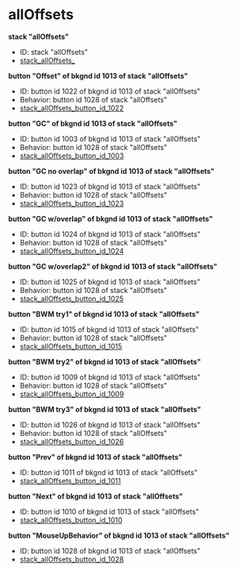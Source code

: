 # allOffsets
**stack "allOffsets"**
* ID: stack "allOffsets"
* [stack_allOffsets_](./allOffsets_Scripts/stack_allOffsets_.livecodescript)

**button "Offset" of bkgnd id 1013 of stack "allOffsets"**
* ID: button id 1022 of bkgnd id 1013 of stack "allOffsets"
* Behavior: button id 1028 of stack "allOffsets"
* [stack_allOffsets_button_id_1022](./allOffsets_Scripts/stack_allOffsets_button_id_1022.livecodescript)

**button "GC" of bkgnd id 1013 of stack "allOffsets"**
* ID: button id 1003 of bkgnd id 1013 of stack "allOffsets"
* Behavior: button id 1028 of stack "allOffsets"
* [stack_allOffsets_button_id_1003](./allOffsets_Scripts/stack_allOffsets_button_id_1003.livecodescript)

**button "GC no overlap" of bkgnd id 1013 of stack "allOffsets"**
* ID: button id 1023 of bkgnd id 1013 of stack "allOffsets"
* Behavior: button id 1028 of stack "allOffsets"
* [stack_allOffsets_button_id_1023](./allOffsets_Scripts/stack_allOffsets_button_id_1023.livecodescript)

**button "GC w/overlap" of bkgnd id 1013 of stack "allOffsets"**
* ID: button id 1024 of bkgnd id 1013 of stack "allOffsets"
* Behavior: button id 1028 of stack "allOffsets"
* [stack_allOffsets_button_id_1024](./allOffsets_Scripts/stack_allOffsets_button_id_1024.livecodescript)

**button "GC w/overlap2" of bkgnd id 1013 of stack "allOffsets"**
* ID: button id 1025 of bkgnd id 1013 of stack "allOffsets"
* Behavior: button id 1028 of stack "allOffsets"
* [stack_allOffsets_button_id_1025](./allOffsets_Scripts/stack_allOffsets_button_id_1025.livecodescript)

**button "BWM try1" of bkgnd id 1013 of stack "allOffsets"**
* ID: button id 1015 of bkgnd id 1013 of stack "allOffsets"
* Behavior: button id 1028 of stack "allOffsets"
* [stack_allOffsets_button_id_1015](./allOffsets_Scripts/stack_allOffsets_button_id_1015.livecodescript)

**button "BWM try2" of bkgnd id 1013 of stack "allOffsets"**
* ID: button id 1009 of bkgnd id 1013 of stack "allOffsets"
* Behavior: button id 1028 of stack "allOffsets"
* [stack_allOffsets_button_id_1009](./allOffsets_Scripts/stack_allOffsets_button_id_1009.livecodescript)

**button "BWM try3" of bkgnd id 1013 of stack "allOffsets"**
* ID: button id 1026 of bkgnd id 1013 of stack "allOffsets"
* Behavior: button id 1028 of stack "allOffsets"
* [stack_allOffsets_button_id_1026](./allOffsets_Scripts/stack_allOffsets_button_id_1026.livecodescript)

**button "Prev" of bkgnd id 1013 of stack "allOffsets"**
* ID: button id 1011 of bkgnd id 1013 of stack "allOffsets"
* [stack_allOffsets_button_id_1011](./allOffsets_Scripts/stack_allOffsets_button_id_1011.livecodescript)

**button "Next" of bkgnd id 1013 of stack "allOffsets"**
* ID: button id 1010 of bkgnd id 1013 of stack "allOffsets"
* [stack_allOffsets_button_id_1010](./allOffsets_Scripts/stack_allOffsets_button_id_1010.livecodescript)

**button "MouseUpBehavior" of bkgnd id 1013 of stack "allOffsets"**
* ID: button id 1028 of bkgnd id 1013 of stack "allOffsets"
* [stack_allOffsets_button_id_1028](./allOffsets_Scripts/stack_allOffsets_button_id_1028.livecodescript)

